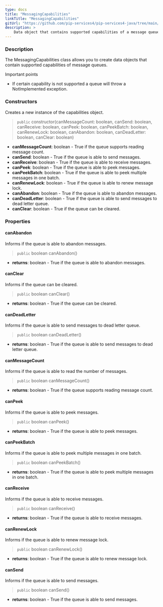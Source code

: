 ```yaml
---
type: docs
title: "MessagingCapabilities"
linkTitle: "MessagingCapabilities"
gitUrl: "https://github.com/pip-services4/pip-services4-java/tree/main/pip-services4-messaging-java"
description: >
    Data object that contains supported capabilities of a message queue. 
---
```


### Description

The MessagingCapabilities class allows you to create data objects that contain supported capabilities of message queues.

Important points

- If certain capability is not supported a queue will throw a NotImplemented exception.

### Constructors

Creates a new instance of the capabilities object.

> `public` constructor(canMessageCount: boolean, canSend: boolean, canReceive: boolean, canPeek: boolean, canPeekBatch: boolean, canRenewLock: boolean, canAbandon: boolean, canDeadLetter: boolean, canClear: boolean)



- **canMessageCount**: boolean - True if the queue supports reading message count.
- **canSend**: boolean - True if the queue is able to send messages.
- **canReceive**: boolean - True if the queue is able to receive messages.
- **canPeek**: boolean - True if the queue is able to peek messages.
- **canPeekBatch**: boolean - True if the queue is able to peek multiple messages in one batch.
- **canRenewLock**: boolean - True if the queue is able to renew message lock.
- **canAbandon**: boolean - True if the queue is able to abandon messages.
- **canDeadLetter**: boolean - True if the queue is able to send messages to dead letter queue.
- **canClear**: boolean - True if the queue can be cleared.


### Properties


#### canAbandon
Informs if the queue is able to abandon messages.

> `public` boolean canAbandon()

- **returns**: boolean - True if the queue is able to abandon messages.


#### canClear
Informs if the queue can be cleared.

> `public` boolean canClear()

- **returns**: boolean - True if the queue can be cleared.


#### canDeadLetter
Informs if the queue is able to send messages to dead letter queue.

> `public` boolean canDeadLetter()

- **returns**: boolean - True if the queue is able to send messages to dead letter queue.


#### canMessageCount
Informs if the queue is able to read the number of messages.

> `public` boolean canMessageCount()

- **returns**: boolean - True if the queue supports reading message count.


#### canPeek
Informs if the queue is able to peek messages.

> `public` boolean canPeek()

- **returns**: boolean - True if the queue is able to peek messages.


#### canPeekBatch
Informs if the queue is able to peek multiple messages in one batch.

> `public` boolean canPeekBatch()

- **returns**: boolean - True if the queue is able to peek multiple messages in one batch.


#### canReceive
Informs if the queue is able to receive messages.

> `public` boolean canReceive()

- **returns**: boolean - True if the queue is able to receive messages.


#### canRenewLock
Informs if the queue is able to renew message lock.

> `public` boolean canRenewLock()

- **returns**: boolean - True if the queue is able to renew message lock.


#### canSend
Informs if the queue is able to send messages.

> `public` boolean canSend()

- **returns**: boolean - True if the queue is able to send messages.
